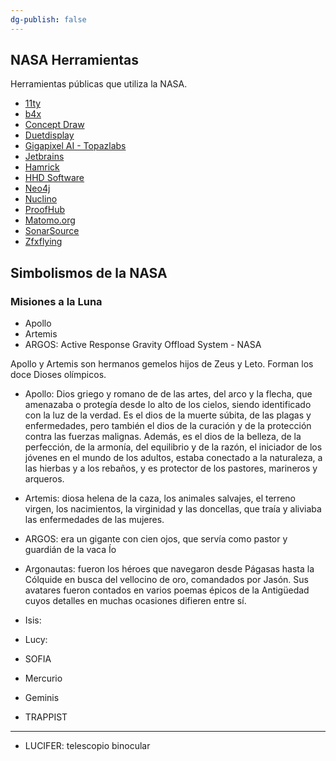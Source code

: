 ```yaml
---
dg-publish: false
---
```

## NASA Herramientas

Herramientas públicas que utiliza la NASA.

- [11ty](https://www.11ty.dev/)
- [b4x](https://www.b4x.com/)
- [Concept Draw](https://www.conceptdraw.com/)
- [Duetdisplay](https://www.duetdisplay.com/)
- [Gigapixel AI - Topazlabs](https://www.topazlabs.com/gigapixel-ai)
- [Jetbrains](https://www.jetbrains.com/)
- [Hamrick](https://www.hamrick.com/)
- [HHD Software](https://www.hhdsoftware.com/)
- [Neo4j](https://www.neo4j.com/)
- [Nuclino](https://www.nuclino.com/)
- [ProofHub](https://www.proofhub.com/)
- [Matomo.org](https://matomo.org/)
- [SonarSource](https://www.sonarsource.com/)
- [Zfxflying](https://www.zfxflying.com/)

## Simbolismos de la NASA

### Misiones a la Luna
- Apollo
- Artemis
- ARGOS: Active Response Gravity Offload System - NASA

Apollo y Artemis son hermanos gemelos hijos de Zeus y Leto. Forman los doce Dioses olímpicos.
- Apollo: Dios griego y romano de de las artes, del arco y la flecha, que amenazaba o protegía desde lo alto de los cielos, siendo identificado con la luz de la verdad.  Es el dios de la muerte súbita, de las plagas y enfermedades, pero también el dios de la curación y de la protección contra las fuerzas malignas. Además, es el dios de la belleza, de la perfección, de la armonía, del equilibrio y de la razón, el iniciador de los jóvenes en el mundo de los adultos, estaba conectado a la naturaleza, a las hierbas y a los rebaños, y es protector de los pastores, marineros y arqueros. 

- Artemis: diosa helena de la caza, los animales salvajes, el terreno virgen, los nacimientos, la virginidad y las doncellas, que traía y aliviaba las enfermedades de las mujeres.

- ARGOS: era un gigante con cien ojos, que servía como pastor y guardián de la vaca Ío

- Argonautas: fueron los héroes que navegaron desde Págasas hasta la Cólquide en busca del vellocino de oro, comandados por Jasón. Sus avatares fueron contados en varios poemas épicos de la Antigüedad cuyos detalles en muchas ocasiones difieren entre sí.

- Isis:
- Lucy: 
- SOFIA
- Mercurio
- Geminis
- TRAPPIST

---

- LUCIFER: telescopio binocular